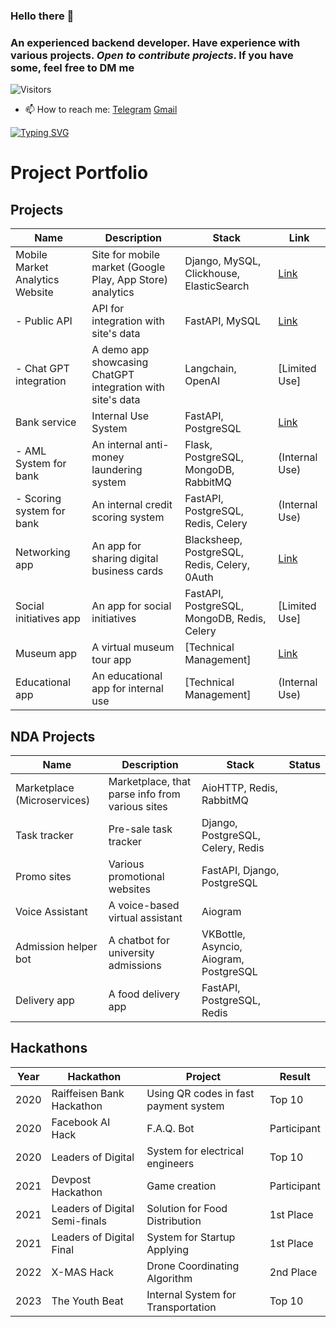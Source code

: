 ### Hello there 🔭
### An experienced backend developer. Have experience with various projects. *Open to contribute projects*. If you have some, feel free to DM me

![Visitors](https://img.shields.io/github/followers/pavivin?style=social)

- 📫 How to reach me: [Telegram](https://t.me/pavivin) [Gmail](nivivap@gmail.com)

[![Typing SVG](https://readme-typing-svg.herokuapp.com?color=%2336BCF7&lines=i+tried+so+hard+and+got+so+far)](https://git.io/typing-svg)

<!-- [![GitHub stats](https://github-readme-stats.vercel.app/api?username=pavivin&count_private=true&show_icons=true&theme=tokyonight)](https://github.com/anuraghazra/github-readme-stats) -->

# Project Portfolio

## Projects

| Name | Description | Stack | Link |
|------|--------------|-------|------|
| Mobile Market Analytics Website | Site for mobile market (Google Play, App Store) analytics | Django, MySQL, Clickhouse, ElasticSearch | [Link](https://appstorespy.com) |
|   - Public API | API for integration with site's data | FastAPI, MySQL | [Link](https://api.appstorespy.com/docs#/) |
|   - Chat GPT integration | A demo app showcasing ChatGPT integration with site's data | Langchain, OpenAI | [Limited Use] |
| Bank service | Internal Use System | FastAPI, PostgreSQL | [Link](https://expobank.ru/) |
|   - AML System for bank | An internal anti-money laundering system | Flask, PostgreSQL, MongoDB, RabbitMQ | (Internal Use) |
|   - Scoring system for bank | An internal credit scoring system | FastAPI, PostgreSQL, Redis, Celery | (Internal Use) |
| Networking app | An app for sharing digital business cards | Blacksheep, PostgreSQL, Redis, Celery, 0Auth | [Link](https://apps.apple.com/ru/app/smiradd/id6471594761?platform=iphone) |
| Social initiatives app | An app for social initiatives | FastAPI, PostgreSQL, MongoDB, Redis, Celery | [Limited Use] |
| Museum app | A virtual museum tour app | [Technical Management] | [Link](https://play.google.com/store/apps/details?id=com.structura.tavrida_flutter&hl=en_SG) |
| Educational app | An educational app for internal use | [Technical Management] | (Internal Use) |

## NDA Projects

| Name | Description | Stack | Status |
|------|--------------|-------|--------|
| Marketplace (Microservices) | Marketplace, that parse info from various sites | AioHTTP, Redis, RabbitMQ |
| Task tracker | Pre-sale task tracker | Django, PostgreSQL, Celery, Redis |
| Promo sites | Various promotional websites | FastAPI, Django, PostgreSQL |
| Voice Assistant | A voice-based virtual assistant | Aiogram |
| Admission helper bot | A chatbot for university admissions | VKBottle, Asyncio, Aiogram, PostgreSQL |
| Delivery app | A food delivery app | FastAPI, PostgreSQL, Redis |

## Hackathons

| Year | Hackathon | Project | Result |
|------|------------|---------|--------|
| 2020 | Raiffeisen Bank Hackathon | Using QR codes in fast payment system | Top 10 |
| 2020 | Facebook AI Hack | F.A.Q. Bot | Participant |
| 2020 | Leaders of Digital | System for electrical engineers | Top 10 |
| 2021 | Devpost Hackathon | Game creation | Participant |
| 2021 | Leaders of Digital Semi-finals | Solution for Food Distribution | 1st Place |
| 2021 | Leaders of Digital Final | System for Startup Applying | 1st Place |
| 2022 | X-MAS Hack | Drone Coordinating Algorithm | 2nd Place |
| 2023 | The Youth Beat | Internal System for Transportation | Top 10 |


